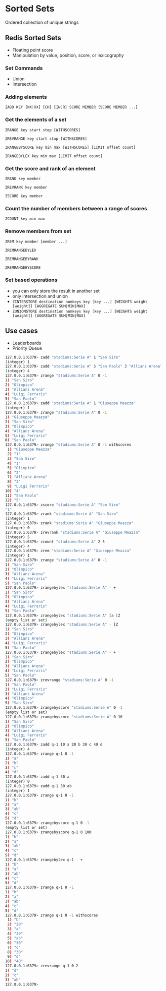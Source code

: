 # Sorted Sets

Ordered collection of unique strings

## Redis Sorted Sets

* Floating point score
* Manipulation by value, position, score, or lexicography

### Set Commands

* Union
* Intersection

### Adding elements

  ```ZADD KEY [NX|XX] [CH] [INCR] SCORE MEMBER [SCORE MEMBER ...]```

### Get the elements of a set

```ZRANGE key start stop [WITHSCORES]```

```ZREVRANGE key start stop [WITHSCORES]```

```ZRANGEBYSCORE key min max [WITHSCORES] [LIMIT offset count]```

```ZRANGEBYLEX key min max [LIMIT offset count]```

### Get the score and rank of an element

```ZRANK key member```

```ZREVRANK key member```

```ZSCORE key member```

### Count the number of members between a range of scores

```ZCOUNT key min max```

### Remove members from set

```ZREM key member [member ...]```

```ZREMRANGEBYLEX```

```ZREMRANGEBYRANK```

```ZREMRANGEBYSCORE```

### Set based operations

* you can only store the result in another set
* only intersection and union
* ```ZINTERSTORE destination numkeys key [key ...] [WEIGHTS weight [weight]] [AGGREGATE SUM|MIN|MAX]```
* ```ZUNIONSTORE destination numkeys key [key ...] [WEIGHTS weight [weight]] [AGGREGATE SUM|MIN|MAX]```

## Use cases

* Leaderboards
* Priority Queue

```bash
127.0.0.1:6379> zadd "stadiums:Serie A" 1 "San Siro"
(integer) 1
127.0.0.1:6379> zadd "stadiums:Serie A" 5 "San Paolo" 3 "Allianz Arena" 2 "Olimpico" 4 "Luigi Ferraris"
(integer) 4
127.0.0.1:6379> zrange "stadiums:Serie A" 0 -1
1) "San Siro"
2) "Olimpico"
3) "Allianz Arena"
4) "Luigi Ferraris"
5) "San Paolo"
127.0.0.1:6379> zadd "stadiums:Serie A" 1 "Giuseppe Meazza"
(integer) 1
127.0.0.1:6379> zrange "stadiums:Serie A" 0 -1
1) "Giuseppe Meazza"
2) "San Siro"
3) "Olimpico"
4) "Allianz Arena"
5) "Luigi Ferraris"
6) "San Paolo"
127.0.0.1:6379> zrange "stadiums:Serie A" 0 -1 withscores
 1) "Giuseppe Meazza"
 2) "1"
 3) "San Siro"
 4) "1"
 5) "Olimpico"
 6) "2"
 7) "Allianz Arena"
 8) "3"
 9) "Luigi Ferraris"
10) "4"
11) "San Paolo"
12) "5"
127.0.0.1:6379> zscore "stadiums:Serie A" "San Siro"
"1"
127.0.0.1:6379> zrank "stadiums:Serie A" "San Siro"
(integer) 1
127.0.0.1:6379> zrank "stadiums:Serie A" "Giuseppe Meazza"
(integer) 0
127.0.0.1:6379> zrevrank "stadiums:Serie A" "Giuseppe Meazza"
(integer) 5
127.0.0.1:6379> zcount "stadiums:Serie A" 2 5
(integer) 4
127.0.0.1:6379> zrem "stadiums:Serie A" "Giuseppe Meazza"
(integer) 1
127.0.0.1:6379> zrange "stadiums:Serie A" 0 -1
1) "San Siro"
2) "Olimpico"
3) "Allianz Arena"
4) "Luigi Ferraris"
5) "San Paolo"
127.0.0.1:6379> zrangebylex "stadiums:Serie A" - +
1) "San Siro"
2) "Olimpico"
3) "Allianz Arena"
4) "Luigi Ferraris"
5) "San Paolo"
127.0.0.1:6379> zrangebylex "stadiums:Serie A" [a [Z
(empty list or set)
127.0.0.1:6379> zrangebylex "stadiums:Serie A" - [Z
1) "San Siro"
2) "Olimpico"
3) "Allianz Arena"
4) "Luigi Ferraris"
5) "San Paolo"
127.0.0.1:6379> zrangebylex "stadiums:Serie A" - +
1) "San Siro"
2) "Olimpico"
3) "Allianz Arena"
4) "Luigi Ferraris"
5) "San Paolo"
127.0.0.1:6379> zrevrange "stadiums:Serie A" 0 -1
1) "San Paolo"
2) "Luigi Ferraris"
3) "Allianz Arena"
4) "Olimpico"
5) "San Siro"
127.0.0.1:6379> zrangebyscore "stadiums:Serie A" 0 -1
(empty list or set)
127.0.0.1:6379> zrangebyscore "stadiums:Serie A" 0 10
1) "San Siro"
2) "Olimpico"
3) "Allianz Arena"
4) "Luigi Ferraris"
5) "San Paolo"
127.0.0.1:6379> zadd q-1 10 a 20 b 30 c 40 d
(integer) 4
127.0.0.1:6379> zrange q-1 0 -1
1) "a"
2) "b"
3) "c"
4) "d"
127.0.0.1:6379> zadd q-1 30 a
(integer) 0
127.0.0.1:6379> zadd q-1 30 ab
(integer) 1
127.0.0.1:6379> zrange q-1 0 -1
1) "b"
2) "a"
3) "ab"
4) "c"
5) "d"
127.0.0.1:6379> zrangebyscore q-1 0 -1
(empty list or set)
127.0.0.1:6379> zrangebyscore q-1 0 100
1) "b"
2) "a"
3) "ab"
4) "c"
5) "d"
127.0.0.1:6379> zrangebylex q-1 - +
1) "b"
2) "a"
3) "ab"
4) "c"
5) "d"
127.0.0.1:6379> zrange q-1 0 -1
1) "b"
2) "a"
3) "ab"
4) "c"
5) "d"
127.0.0.1:6379> zrange q-1 0 -1 withscores
 1) "b"
 2) "20"
 3) "a"
 4) "30"
 5) "ab"
 6) "30"
 7) "c"
 8) "30"
 9) "d"
10) "40"
127.0.0.1:6379> zrevrange q-1 0 2
1) "d"
2) "c"
3) "ab"
127.0.0.1:6379>
```